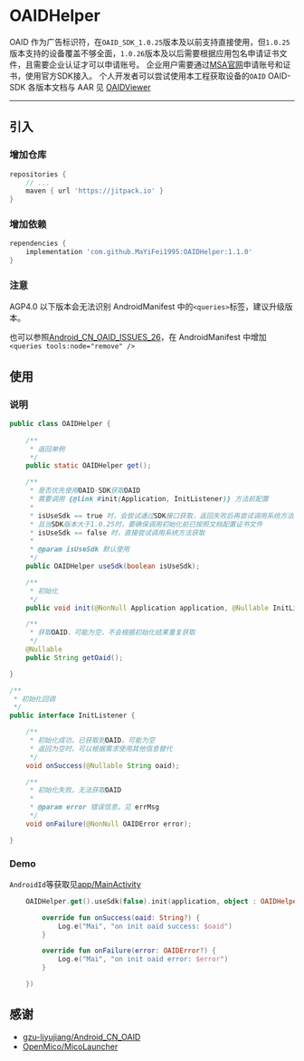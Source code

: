 # OAIDHelper

OAID 作为广告标识符，在`OAID_SDK_1.0.25`版本及以前支持直接使用，但`1.0.25`版本支持的设备覆盖不够全面，`1.0.26`版本及以后需要根据应用包名申请证书文件，且需要企业认证才可以申请账号。
企业用户需要通过[MSA官网](http://www.msa-alliance.cn/)申请账号和证书，使用官方SDK接入。
个人开发者可以尝试使用本工程获取设备的`OAID`
OAID-SDK 各版本文档与 AAR 见 [OAIDViewer](https://github.com/MaYiFei1995/OAIDViewer)

---

## 引入

### 增加仓库
```groovy
repositories {
    // ...
    maven { url 'https://jitpack.io' }
}
```

### 增加依赖
```groovy
rependencies {
    implementation 'com.github.MaYiFei1995:OAIDHelper:1.1.0'
}
```

### 注意

AGP4.0 以下版本会无法识别 AndroidManifest 中的`<queries>`标签，建议升级版本。

也可以参照[Android_CN_OAID_ISSUES_26](https://github.com/gzu-liyujiang/Android_CN_OAID/issues/26#issuecomment-854419703)，在 AndroidManifest 中增加 `<queries tools:node="remove" />`

## 使用

### 说明

```java
public class OAIDHelper {
    
    /**
     * 返回单例
     */
    public static OAIDHelper get();

    /**
     * 是否优先使用OAID-SDK获取OAID
     * 需要调用 {@link #init(Application, InitListener)} 方法前配置
     *
     * isUseSdk == true 时，会尝试通过SDK接口获取，返回失败后再尝试调用系统方法获取
     * 且当SDK版本大于1.0.25时，要确保调用初始化前已按照文档配置证书文件
     * isUseSdk == false 时，直接尝试调用系统方法获取
     *
     * @param isUseSdk 默认使用
     */
    public OAIDHelper useSdk(boolean isUseSdk);

    /**
     * 初始化
     */
    public void init(@NonNull Application application, @Nullable InitListener initListener);

    /**
     * 获取OAID，可能为空，不会根据初始化结果重复获取
     */
    @Nullable
    public String getOaid();

}
```

```java
/**
 * 初始化回调
 */
public interface InitListener {

    /**
     * 初始化成功，已获取到OAID，可能为空
     * 返回为空时，可以根据需求使用其他信息替代
     */
    void onSuccess(@Nullable String oaid);

    /**
     * 初始化失败，无法获取OAID
     *
     * @param error 错误信息，见 errMsg
     */
    void onFailure(@NonNull OAIDError error);

}
```

### Demo
`AndroidId`等获取见[app/MainActivity](./app/src/main/java/com/mai/oaid/demo/MainActivity.kt)
```kotlin    
    OAIDHelper.get().useSdk(false).init(application, object : OAIDHelper.InitListener {

        override fun onSuccess(oaid: String?) {
            Log.e("Mai", "on init oaid success: $oaid")
        }

        override fun onFailure(error: OAIDError?) {
            Log.e("Mai", "on init oaid error: $error")
        }

    })
```

## 感谢

+ [gzu-liyujiang/Android_CN_OAID](https://github.com/gzu-liyujiang/Android_CN_OAID)
+ [OpenMico/MicoLauncher](https://github.com/OpenMico/MicoLauncher)
